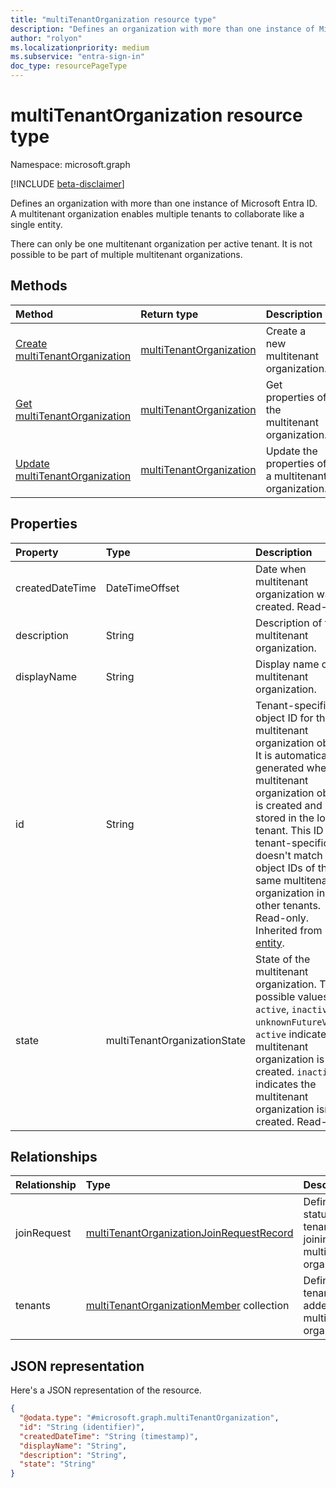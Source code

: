 ```yaml
---
title: "multiTenantOrganization resource type"
description: "Defines an organization with more than one instance of Microsoft Entra ID."
author: "rolyon"
ms.localizationpriority: medium
ms.subservice: "entra-sign-in"
doc_type: resourcePageType
---
```


# multiTenantOrganization resource type

Namespace: microsoft.graph

[!INCLUDE [beta-disclaimer](../../includes/beta-disclaimer.md)]

Defines an organization with more than one instance of Microsoft Entra ID. A multitenant organization enables multiple tenants to collaborate like a single entity.

There can only be one multitenant organization per active tenant. It is not possible to be part of multiple multitenant organizations.

## Methods
|Method|Return type|Description|
|:---|:---|:---|
|[Create multiTenantOrganization](../api/tenantrelationship-put-multitenantorganization.md)|[multiTenantOrganization](../resources/multitenantorganization.md)|Create a new multitenant organization.|
|[Get multiTenantOrganization](../api/multitenantorganization-get.md)|[multiTenantOrganization](../resources/multitenantorganization.md)|Get properties of the multitenant organization.|
|[Update multiTenantOrganization](../api/multitenantorganization-update.md)|[multiTenantOrganization](../resources/multitenantorganization.md)|Update the properties of a multitenant organization.|

## Properties
|Property|Type|Description|
|:---|:---|:---|
|createdDateTime|DateTimeOffset|Date when multitenant organization was created. Read-only.|
|description|String|Description of the multitenant organization.|
|displayName|String|Display name of the multitenant organization.|
|id|String|Tenant-specific object ID for the multitenant organization object. It is automatically generated when a multitenant organization object is created and stored in the local tenant. This ID is tenant-specific and doesn't match the object IDs of the same multitenant organization in other tenants. Read-only. Inherited from [entity](../resources/entity.md).|
|state|multiTenantOrganizationState|State of the multitenant organization. The possible values are: `active`, `inactive`, `unknownFutureValue`. `active` indicates the multitenant organization is created. `inactive` indicates the multitenant organization isn't created. Read-only.|

## Relationships
|Relationship|Type|Description|
|:---|:---|:---|
|joinRequest|[multiTenantOrganizationJoinRequestRecord](../resources/multitenantorganizationjoinrequestrecord.md)|Defines the status of a tenant joining a multitenant organization.|
|tenants|[multiTenantOrganizationMember](../resources/multitenantorganizationmember.md) collection|Defines tenants added to a multitenant organization.|

## JSON representation
Here's a JSON representation of the resource.
<!-- {
  "blockType": "resource",
  "keyProperty": "id",
  "@odata.type": "microsoft.graph.multiTenantOrganization",
  "openType": false
}
-->
``` json
{
  "@odata.type": "#microsoft.graph.multiTenantOrganization",
  "id": "String (identifier)",
  "createdDateTime": "String (timestamp)",
  "displayName": "String",
  "description": "String",
  "state": "String"
}
```
